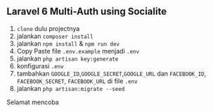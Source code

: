 ## Laravel 6 Multi-Auth using Socialite

1. `clone` dulu projectnya
2. jalankan `composer install`
3. jalankan `npm install` & `npm run dev`
4. Copy Paste file `.env.example` menjadi `.env`
5. jalankan `php artisan key:generate`
6. konfigurasi `.env`
7. tambahkan `GOOGLE_ID`,`GOOGLE_SECRET`,`GOOGLE_URL` dan `FACEBOOK_ID`, `FACEBOOK_SECRET`, `FACEBOOK_URL` di file `.env`
8. jalankan `php artisan:migrate --seed`

Selamat mencoba